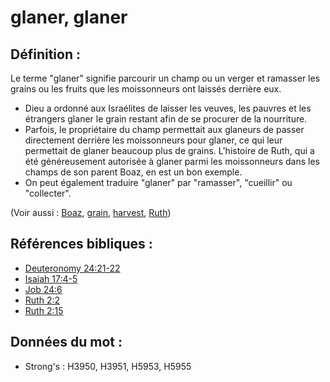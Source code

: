 # glaner, glaner

## Définition :

Le terme "glaner" signifie parcourir un champ ou un verger et ramasser les grains ou les fruits que les moissonneurs ont laissés derrière eux.

* Dieu a ordonné aux Israélites de laisser les veuves, les pauvres et les étrangers glaner le grain restant afin de se procurer de la nourriture.
* Parfois, le propriétaire du champ permettait aux glaneurs de passer directement derrière les moissonneurs pour glaner, ce qui leur permettait de glaner beaucoup plus de grains. L'histoire de Ruth, qui a été généreusement autorisée à glaner parmi les moissonneurs dans les champs de son parent Boaz, en est un bon exemple.
* On peut également traduire "glaner" par "ramasser", "cueillir" ou "collecter".

(Voir aussi : [Boaz](../names/boaz.md), [grain](../other/grain.md), [harvest](../other/harvest.md), [Ruth](../names/ruth.md))

## Références bibliques :

* [Deuteronomy 24:21-22](rc://en/tn/help/deu/24/21)
* [Isaiah 17:4-5](rc://en/tn/help/isa/17/04)
* [Job 24:6](rc://en/tn/help/job/24/06)
* [Ruth 2:2](rc://en/tn/help/rut/02/02)
* [Ruth 2:15](rc://en/tn/help/rut/02/15)

## Données du mot :

* Strong's : H3950, H3951, H5953, H5955
